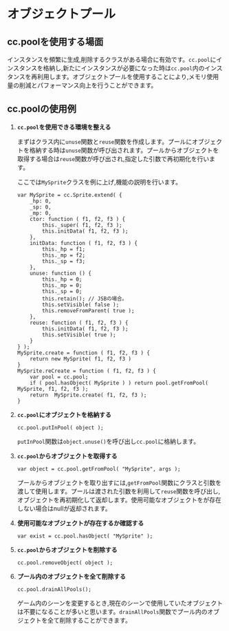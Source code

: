 オブジェクトプール
=====

## cc.poolを使用する場面

インスタンスを頻繁に生成,削除するクラスがある場合に有効です。`cc.pool`にインスタンスを格納し,新たにインスタンスが必要になった時は`cc.pool`内のインスタンスを再利用します。オブジェクトプールを使用することにより,メモリ使用量の削減とパフォーマンス向上を行うことができます。

## cc.poolの使用例

1. **`cc.pool`を使用できる環境を整える**

	まずはクラス内に`unuse`関数と`reuse`関数を作成します。プールにオブジェクトを格納する時は`unuse`関数が呼び出されます。プールからオブジェクトを取得する場合は`reuse`関数が呼び出され,指定した引数で再初期化を行います。

	ここでは`MySprite`クラスを例に上げ,機能の説明を行います。

    ```
	var MySprite = cc.Sprite.extend( {
		_hp: 0,
		_sp: 0,
		_mp: 0,
		ctor: function ( f1, f2, f3 ) {
    		this._super( f1, f2, f3 );
    		this.initData( f1, f2, f3 );
		},
		initData: function ( f1, f2, f3 ) {
    		this._hp = f1;
    		this._mp = f2;
    		this._sp = f3;
		},
		unuse: function () {
    		this._hp = 0;
    		this._mp = 0;
    		this._sp = 0;
    		this.retain(); // JSBの場合。
    		this.setVisible( false );
    		this.removeFromParent( true );
		},
		reuse: function ( f1, f2, f3 ) {
    		this.initData( f1, f2, f3 );
    		this.setVisible( true );
		}
	} );	
    MySprite.create = function ( f1, f2, f3 ) {
        return new MySprite( f1, f2, f3 )
    }
    MySprite.reCreate = function ( f1, f2, f3 ) {
        var pool = cc.pool;
        if ( pool.hasObject( MySprite ) ) return pool.getFromPool( MySprite, f1, f2, f3 );
        return  MySprite.create( f1, f2, f3 );
    }
    ```

2. **`cc.pool`にオブジェクトを格納する**

    ```
    cc.pool.putInPool( object );
    ```

	`putInPool`関数は`object.unuse()`を呼び出し`cc.pool`に格納します。

3. **`cc.pool`からオブジェクトを取得する**

    ```
    var object = cc.pool.getFromPool( "MySprite", args );
    ```

	プールからオブジェクトを取り出すには,`getFromPool`関数にクラスと引数を渡して使用します。プールは渡された引数を利用して`reuse`関数を呼び出し,オブジェクトを再初期化して返却します。使用可能なオブジェクトをが存在しない場合はnullが返却されます。

4. **使用可能なオブジェクトが存在するか確認する**

    ```
    var exist = cc.pool.hasObject( "MySprite" );
    ```

5. **`cc.pool`からオブジェクトを削除する**

    ```
    cc.pool.removeObject( object );
    ```

6. **プール内のオブジェクトを全て削除する**

    ```
    cc.pool.drainAllPools();
    ```
    
    ゲーム内のシーンを変更するとき,現在のシーンで使用していたオブジェクトは不要になることが多いと思います。`drainAllPools`関数でプール内のオブジェクトを全て削除することができます。